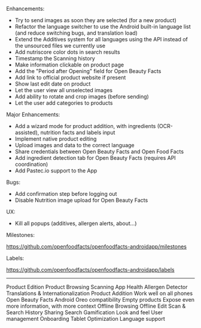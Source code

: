 Enhancements:

- Try to send images as soon they are selected (for a new product)
- Refactor the language switcher to use the Android built-in language list (and reduce switching bugs, and translation load)
- Extend the Additives system for all languages using the API instead of the unsourced files we currently use
- Add nutriscore color dots in search results
- Timestamp the Scanning history
- Make information clickable on product page
- Add the "Period after Opening" field for Open Beauty Facts
- Add link to official product website if present
- Show last edit date on product
- Let the user view all unselected images
- Add ability to rotate and crop images (before sending)
- Let the user add categories to products

Major Enhancements:
- Add a wizard mode for product addition, with ingredients (OCR-assisted), nutrition facts and labels input
- Implement native product editing 
- Upload images and data to the correct language
- Share credentials between Open Beauty Facts and Open Food Facts
- Add ingredient detection tab for Open Beauty Facts (requires API coordination)
- Add Pastec.io support to the App

Bugs:
- Add confirmation step before logging out
- Disable Nutrition image upload for Open Beauty Facts

UX:
- Kill all popups (additives, allergen alerts, about…)

Milestones:

https://github.com/openfoodfacts/openfoodfacts-androidapp/milestones

Labels:

https://github.com/openfoodfacts/openfoodfacts-androidapp/labels





-------
Product Edition
Product Browsing
Scanning
App Health
Allergen Detector
Translations & Internationalization
Product Addition
Work well on all phones
Open Beauty Facts
Android Oreo compatibility
Empty products
Expose even more information, with more context
Offline Browsing
Offline Edit
Scan & Search History
Sharing
Search
Gamification
Look and feel
User management
Onboarding
Tablet Optimization
Language support
